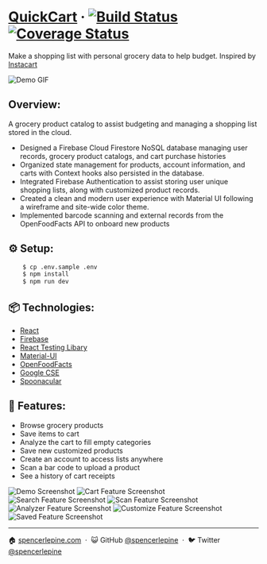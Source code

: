 # [QuickCart](https://grocery-client-sl.herokuapp.com/) &middot; [![Build Status](https://github.com/spencerlepine/quickcart/actions/workflows/main.yml/badge.svg?branch=master)](https://github.com/spencerlepine/quickcart/actions/workflows/main.yml) [![Coverage Status](https://coveralls.io/repos/github/spencerlepine/quickcart/badge.svg?branch=master)](https://coveralls.io/github/spencerlepine/quickcart?branch=master)

Make a shopping list with personal grocery data to help budget. Inspired by [Instacart](https://www.instacart.com/)

![Demo GIF](./client/src/assets/images/demo.gif)

## Overview:
A grocery product catalog to assist budgeting and managing a shopping list stored in the cloud.

- Designed a Firebase Cloud Firestore NoSQL database managing user records, grocery product catalogs, and cart purchase histories
- Organized state management for products, account information, and carts with Context hooks also persisted in the database.
- Integrated Firebase Authentication to assist storing user unique shopping lists, along with customized product records.
- Created a clean and modern user experience  with Material UI following a wireframe and site-wide color theme.
- Implemented barcode scanning and external records from the OpenFoodFacts API to onboard new products

## ⚙️ Setup:
```sh
    $ cp .env.sample .env
    $ npm install
    $ npm run dev
```

## 📦 Technologies:
- [React](https://reactjs.org/)
- [Firebase](https://firebase.google.com/)
- [React Testing Libary](https://testing-library.com/)
- [Material-UI](https://material-ui.com/)
- [OpenFoodFacts](https://world.openfoodfacts.org)
- [Google CSE](https://cse.google.com)
- [Spoonacular](https://spoonacular.com/food-api/docs)

## 🌟 Features:
- Browse grocery products
- Save items to cart
- Analyze the cart to fill empty categories
- Save new customized products
- Create an account to access lists anywhere
- Scan a bar code to upload a product
- See a history of cart receipts

![Demo Screenshot](./client/src/assets/images/demo_transparent.png)
![Cart Feature Screenshot](./client/src/assets/images/cart-screenshot.png)
![Search Feature Screenshot](./client/src/assets/images/search-screenshot.png)
![Scan Feature Screenshot](./client/src/assets/images/scan-upc.png)
![Analyzer Feature Screenshot](./client/src/assets/images/analyzer-screenshot.png)
![Customize Feature Screenshot](./client/src/assets/images/customize-product.png)
![Saved Feature Screenshot](./client/src/assets/images/saved-screenshot.png)


---

🏠 [spencerlepine.com](https://www.spencerlepine.com) &nbsp;&middot;&nbsp; 😺 GitHub [@spencerlepine](https://github.com/spencerlepine) &nbsp;&middot;&nbsp; 🐦 Twitter [@spencerlepine](http://twitter.com/spencerlepine)
